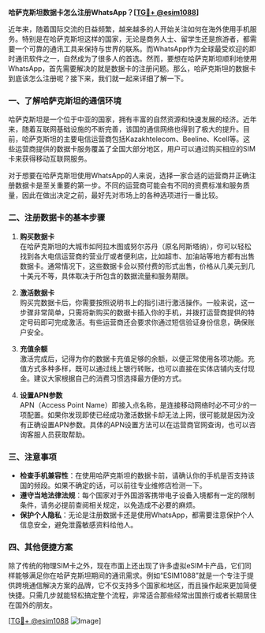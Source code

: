 **哈萨克斯坦数据卡怎么注册WhatsApp？[[TG💪+ @esim1088](https://t.me/s/esim1088)]**

近年来，随着国际交流的日益频繁，越来越多的人开始关注如何在海外使用手机服务。特别是在哈萨克斯坦这样的国家，无论是商务人士、留学生还是旅游者，都需要一个可靠的通讯工具来保持与世界的联系。而WhatsApp作为全球最受欢迎的即时通讯软件之一，自然成为了很多人的首选。然而，要想在哈萨克斯坦顺利地使用WhatsApp，首先需要解决的就是数据卡的注册问题。那么，哈萨克斯坦的数据卡到底该怎么注册呢？接下来，我们就一起来详细了解一下。

### 一、了解哈萨克斯坦的通信环境

哈萨克斯坦是一个位于中亚的国家，拥有丰富的自然资源和快速发展的经济。近年来，随着互联网基础设施的不断完善，该国的通信网络也得到了极大的提升。目前，哈萨克斯坦的主要电信运营商包括Kazakhtelecom、Beeline、Kcell等。这些运营商提供的数据卡服务覆盖了全国大部分地区，用户可以通过购买相应的SIM卡来获得移动互联网服务。

对于想要在哈萨克斯坦使用WhatsApp的人来说，选择一家合适的运营商并正确注册数据卡是至关重要的第一步。不同的运营商可能会有不同的资费标准和服务质量，因此在做出决定之前，最好先对市场上的各种选项进行一番比较。

### 二、注册数据卡的基本步骤

1. **购买数据卡**  
   在哈萨克斯坦的大城市如阿拉木图或努尔苏丹（原名阿斯塔纳），你可以轻松找到各大电信运营商的营业厅或者便利店，比如超市、加油站等地方都有出售数据卡。通常情况下，这些数据卡会以预付费的形式出售，价格从几美元到几十美元不等，具体取决于所包含的数据流量和服务期限。

2. **激活数据卡**  
   购买完数据卡后，你需要按照说明书上的指引进行激活操作。一般来说，这一步骤非常简单，只需将新购买的数据卡插入你的手机，并拨打运营商提供的特定号码即可完成激活。有些运营商还会要求你通过短信验证身份信息，确保账户安全。

3. **充值余额**  
   激活完成后，记得为你的数据卡充值足够的余额，以便正常使用各项功能。充值方式多种多样，既可以通过线上银行转账，也可以直接在实体店铺内支付现金。建议大家根据自己的消费习惯选择最方便的方式。

4. **设置APN参数**  
   APN（Access Point Name）即接入点名称，是连接移动网络时必不可少的一项配置。如果你发现即使已经成功激活数据卡却无法上网，很可能就是因为没有正确设置APN参数。具体的APN设置方法可以在运营商官网查询，也可以咨询客服人员获取帮助。

### 三、注意事项

- **检查手机兼容性**：在使用哈萨克斯坦的数据卡前，请确认你的手机是否支持该国的频段。如果不确定的话，可以前往专业维修店检测一下。
- **遵守当地法律法规**：每个国家对于外国游客携带电子设备入境都有一定的限制条件，请务必提前查阅相关规定，以免造成不必要的麻烦。
- **保护个人隐私**：无论是注册数据卡还是使用WhatsApp，都需要注意保护个人信息安全，避免泄露敏感资料给他人。

### 四、其他便捷方案

除了传统的物理SIM卡之外，现在市面上还出现了许多虚拟eSIM卡产品，它们同样能够满足你在哈萨克斯坦期间的通讯需求。例如“ESIM1088”就是一个专注于提供跨境通信解决方案的品牌，它不仅支持多个国家和地区，而且操作起来更加简便快捷。只需几步就能轻松搞定整个流程，非常适合那些经常出国旅行或者长期居住在国外的朋友。

[[TG💪+ @esim1088](https://t.me/s/esim1088) ![Image](https://i.postimg.cc/4NQfJmqS/Snipaste-2025-05-13-00-14-12.png)]